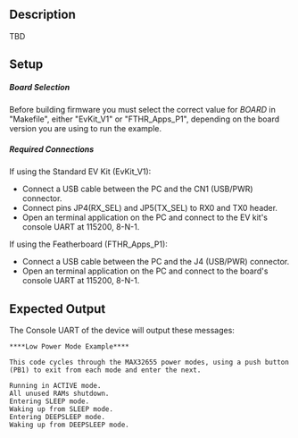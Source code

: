 ## Description

TBD<!--TBD-->

## Setup

##### Board Selection
Before building firmware you must select the correct value for _BOARD_  in "Makefile", either "EvKit\_V1" or "FTHR\_Apps\_P1", depending on the board version you are using to run the example.

##### Required Connections
If using the Standard EV Kit (EvKit_V1):
-   Connect a USB cable between the PC and the CN1 (USB/PWR) connector.
-   Connect pins JP4(RX_SEL) and JP5(TX_SEL) to RX0 and TX0  header.
-   Open an terminal application on the PC and connect to the EV kit's console UART at 115200, 8-N-1.

If using the Featherboard (FTHR\_Apps\_P1):
-   Connect a USB cable between the PC and the J4 (USB/PWR) connector.
-   Open an terminal application on the PC and connect to the board's console UART at 115200, 8-N-1.

## Expected Output

The Console UART of the device will output these messages:

```
****Low Power Mode Example****

This code cycles through the MAX32655 power modes, using a push button (PB1) to exit from each mode and enter the next.

Running in ACTIVE mode.
All unused RAMs shutdown.
Entering SLEEP mode.
Waking up from SLEEP mode.
Entering DEEPSLEEP mode.
Waking up from DEEPSLEEP mode.

```
